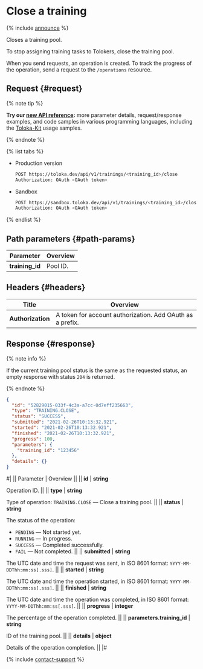 # Close a training

{% include [announce](../_includes/announce.md) %}

Closes a training pool.

To stop assigning training tasks to Tolokers, close the training pool.

When you send requests, an operation is created. To track the progress of the operation, send a request to the `/operations` resource.

## Request {#request}

{% note tip %}

**Try our [new API reference](https://toloka.ai/docs/api/api-reference/#post-/trainings/-id-/close):** more parameter details, request/response examples, and code samples in various programming languages, including the [Toloka-Kit](../../toloka-kit/index.md) usage samples.

{% endnote %}

{% list tabs %}

- Production version

    ```bash
    POST https://toloka.dev/api/v1/trainings/<training_id>/close
    Authorization: OAuth <OAuth token>
    ```

- Sandbox

    ```bash
    POST https://sandbox.toloka.dev/api/v1/trainings/<training_id>/close
    Authorization: OAuth <OAuth token>
    ```

{% endlist %}

## Path parameters {#path-params}

Parameter | Overview
----- | -----
**training_id** | Pool ID.

## Headers {#headers}

Title | Overview
----- | -----
**Authorization** | A token for account authorization. Add OAuth as a prefix.

## Response {#response}

{% note info %}

If the current training pool status is the same as the requested status, an empty response with status `204` is returned.

{% endnote %}

```json
{
  "id": "52829015-033f-4c3a-a7cc-0d7eff235663",
  "type": "TRAINING.CLOSE",
  "status": "SUCCESS",
  "submitted": "2021-02-26T10:13:32.921",
  "started": "2021-02-26T10:13:32.921",
  "finished": "2021-02-26T10:13:32.921",
  "progress": 100,
  "parameters": {
    "training_id": "123456"
  },
  "details": {}
}
```

#|
|| Parameter | Overview ||
|| **id** | **string**

Operation ID. ||
|| **type** | **string**

Type of operation: `TRAINING.CLOSE` — Close a training pool. ||
|| **status** | **string**

The status of the operation:

- `PENDING` — Not started yet.
- `RUNNING` — In progress.
- `SUCCESS` — Completed successfully.
- `FAIL` — Not completed. ||
|| **submitted** | **string**

The UTC date and time the request was sent, in ISO 8601 format: `YYYY-MM-DDThh:mm:ss[.sss]`. ||
|| **started** | **string**

The UTC date and time the operation started, in ISO 8601 format: `YYYY-MM-DDThh:mm:ss[.sss]`. ||
|| **finished** | **string**

The UTC date and time the operation was completed, in ISO 8601 format: `YYYY-MM-DDThh:mm:ss[.sss]`. ||
|| **progress** | **integer**

The percentage of the operation completed. ||
|| **parameters.training_id** | **string**

ID of the training pool. ||
|| **details** | **object**

Details of the operation completion. ||
|#

{% include [contact-support](../../guide/_includes/contact-support.md) %}